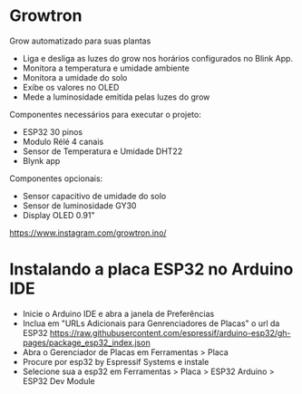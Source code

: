 # Growtron

Grow automatizado para suas plantas
* Liga e desliga as luzes do grow nos horários configurados no Blink App.
* Monitora a temperatura e umidade ambiente
* Monitora a umidade do solo
* Exibe os valores no OLED
* Mede a luminosidade emitida pelas luzes do grow

Componentes necessários para executar o projeto:
* ESP32 30 pinos
* Modulo Rélé 4 canais
* Sensor de Temperatura e Umidade DHT22
* Blynk app

Componentes opcionais:
* Sensor capacitivo de umidade do solo
* Sensor de luminosidade GY30
* Display OLED 0.91"


https://www.instagram.com/growtron.ino/


# Instalando a placa ESP32 no Arduino IDE

* Inicie o Arduino IDE e abra a janela de Preferências
* Inclua em "URLs Adicionais para Genrenciadores de Placas" o url da ESP32 https://raw.githubusercontent.com/espressif/arduino-esp32/gh-pages/package_esp32_index.json 
* Abra o Gerenciador de Placas em Ferramentas > Placa
* Procure por esp32 by Espressif Systems e instale
* Selecione sua a esp32 em Ferramentas > Placa > ESP32 Arduino > ESP32 Dev Module
